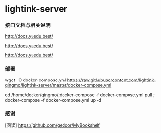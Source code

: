 # lightink-server


### 接口文档与相关说明

<http://docs.yuedu.best/>

<http://docs.yuedu.best/>

<http://docs.yuedu.best/>

### 部署

wget -O docker-compose.yml https://raw.githubusercontent.com/lightink-qingmo/lightink-server/master/docker-compose.yml


cd /home/docker/qingmo/;docker-compose -f docker-compose.yml pull ; docker-compose -f docker-compose.yml up -d

### 感谢

[阅读] <https://github.com/gedoor/MyBookshelf>
